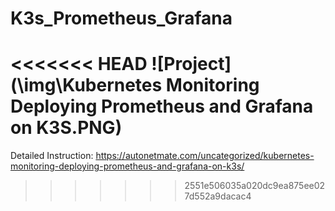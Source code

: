 # K3s_Prometheus_Grafana
<<<<<<< HEAD
![Project](\img\Kubernetes Monitoring Deploying Prometheus and Grafana on K3S.PNG)
=======
Detailed Instruction:
https://autonetmate.com/uncategorized/kubernetes-monitoring-deploying-prometheus-and-grafana-on-k3s/
>>>>>>> 2551e506035a020dc9ea875ee027d552a9dacac4

